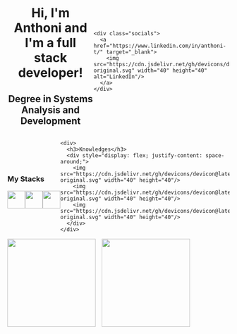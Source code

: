 <!DOCTYPE html>
<html lang="en">
<head>
  <meta charset="UTF-8">
  <meta name="viewport" content="width=device-width, initial-scale=1.0">
  <style>
    .container {
      display: flex;
      justify-content: space-between;
      align-items: center;
    }
    .text-section {
      text-align: center;
    }
    .socials {
      display: flex;
      justify-content: flex-end;
    }
    .socials img {
      margin-left: 10px;
    }
    .overview img {
      margin-right: 10px;
    }
  </style>
</head>
<body>

  <div class="container">
    <div class="text-section">
      <h1>Hi, I'm Anthoni and I'm a full stack developer!</h1>
      <h2>Degree in Systems Analysis and Development</h2>
    </div>
    
    <div class="socials">
      <a href="https://www.linkedin.com/in/anthoni-t/" target="_blank">
        <img src="https://cdn.jsdelivr.net/gh/devicons/devicon/icons/linkedin/linkedin-original.svg" width="40" height="40" alt="LinkedIn"/>
      </a>
    </div>
  </div>

  <div class="container">
    <div>
      <h3>My Stacks</h3>
      <div style="display: flex; justify-content: space-around;">
        <img src="https://cdn.jsdelivr.net/gh/devicons/devicon/icons/react/react-original.svg" width="40" height="40"/>
        <img src="https://cdn.jsdelivr.net/gh/devicons/devicon/icons/postgresql/postgresql-plain.svg" width="40" height="40"/>
        <img src="https://cdn.jsdelivr.net/gh/devicons/devicon/icons/java/java-plain.svg" width="40" height="40"/>
      </div>
    </div>

    <div>
      <h3>Knowledges</h3>
      <div style="display: flex; justify-content: space-around;">
        <img src="https://cdn.jsdelivr.net/gh/devicons/devicon@latest/icons/kubernetes/kubernetes-original.svg" width="40" height="40"/>
        <img src="https://cdn.jsdelivr.net/gh/devicons/devicon@latest/icons/docker/docker-original.svg" width="40" height="40"/>
        <img src="https://cdn.jsdelivr.net/gh/devicons/devicon@latest/icons/git/git-original.svg" width="40" height="40"/>
      </div>
    </div>
  </div>

  <div class="overview">
    <img src="https://github-readme-stats.vercel.app/api/top-langs/?username=Atessaroto&theme=midnight-purple&show_icons=true&hide_border=true&layout=compact" height="200"/>
    <img src="https://github-readme-streak-stats.herokuapp.com/?user=Atessaroto&theme=midnight-purple&hide_border=true" height="200"/>
  </div>

</body>
</html>
